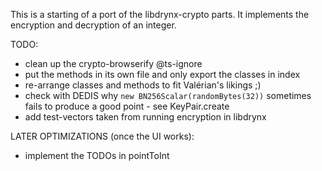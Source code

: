This is a starting of a port of the libdrynx-crypto parts. It implements the
encryption and decryption of an integer.

TODO:
- clean up the crypto-browserify @ts-ignore
- put the methods in its own file and only export the classes in index
- re-arrange classes and methods to fit Valérian's likings ;)
- check with DEDIS why `new BN256Scalar(randomBytes(32))` sometimes fails to produce a good point - see KeyPair.create
- add test-vectors taken from running encryption in libdrynx

LATER OPTIMIZATIONS (once the UI works):
- implement the TODOs in pointToInt
